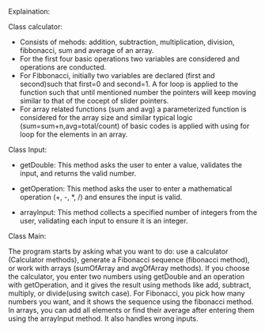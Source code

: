 Explaination:

Class calculator:
- Consists of mehods: addition, subtraction, multiplication, division, fibbonacci, sum and average of an array.
- For the first four basic operations two variables are considered and operations are conducted.
- For Fibbonacci, initially two variables are declared (first and second)such that first=0 and second=1. A for loop is applied to the function such that until mentioned number the
  pointers will keep moving similar to that of the cocept of slider pointers.
- For array related functions (sum and avg) a parameterized function is considered for the array size and similar typical logic (sum=sum+n,avg=total/count) of basic codes is applied with
  using for loop for the elements in an array.

Class Input:
- getDouble:
  This method asks the user to enter a value, validates the input, and returns the valid number.

- getOperation:
  This method asks the user to enter a mathematical operation (+, -, *, /) and ensures the input is valid.

- arrayInput:
  This method collects a specified number of integers from the user, validating each input to ensure it is an integer.

Class Main:

The program starts by asking what you want to do: use a calculator (Calculator methods), generate a Fibonacci sequence (fibonacci method), or work with arrays (sumOfArray and avgOfArray methods). 
If you choose the calculator, you enter two numbers using getDouble and an operation with getOperation, and it gives the result using methods like add, subtract, multiply, or divide(using switch case). For Fibonacci, 
you pick how many numbers you want, and it shows the sequence using the fibonacci method. In arrays, you can add all elements or find their average after entering them using the arrayInput method.
It also handles wrong inputs.
